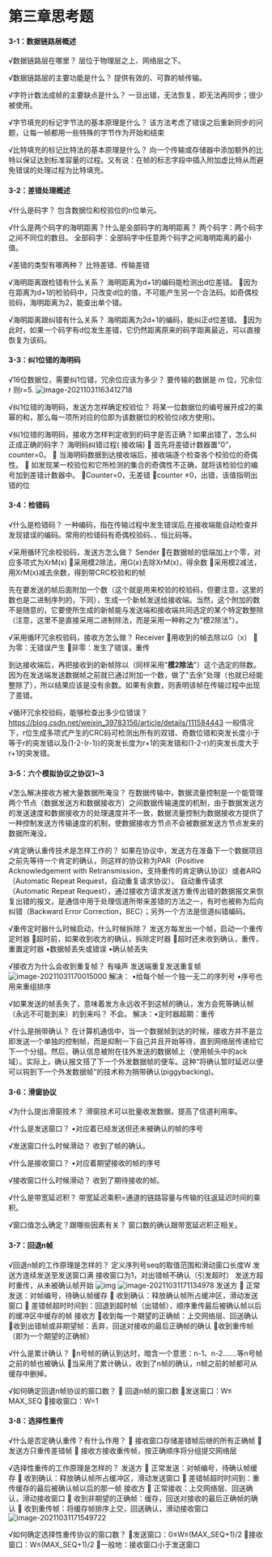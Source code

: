 #  第三章思考题

#### 3-1：数据链路层概述

 √数据链路层在哪里？
层位于物理层之上、网络层之下。

 √数据链路层的主要功能是什么？
提供有效的、可靠的帧传输。

 √字符计数法成帧的主要缺点是什么？
一旦出错，无法恢复，即无法再同步；很少被使用。

 √字节填充的标记字节法的基本原理是什么？
该方法考虑了错误之后重新同步的问题，让每一帧都用一些特殊的字节作为开始和结束

 √比特填充的标记比特法的基本原理是什么？
向一个传输或存储器中添加额外的比特以保证达到标准容量的过程。又有说：在帧的标志字段中插入附加虚比特从而避免错误的处理过程为比特填充。

#### 3-2：差错处理概述

 √什么是码字？
包含数据位和校验位的n位单元。

 √什么是两个码字的海明距离？什么是全部码字的海明距离？
两个码字：两个码字之间不同位的数目。
全部码字：全部码字中任意两个码字之间海明距离的最小值。

 √差错的类型有哪两种？
比特差错、传输差错

 √海明距离跟检错有什么关系？
海明距离为d+1的编码能检测出d位差错。
因为在距离为d+1的检验码中，只改变d位的值，不可能产生另一个合法码。如奇偶校验码，海明距离为2，能查出单个错。

 √海明距离跟纠错有什么关系？
海明距离为2d+1的编码，能纠正d位差错。
因为此时，如果一个码字有d位发生差错，它仍然距离原来的码字距离最近，可以直接恢复为该码。

#### 3-3：纠1位错的海明码

 √16位数据位，需要纠1位错，冗余位应该为多少？ 要传输的数据是 m 位，冗余位 r  则r=5.
![image-20211031163412718](C:%5CUsers%5C18377%5CAppData%5CRoaming%5CTypora%5Ctypora-user-images%5Cimage-20211031163412718.png)

 √纠1位错的海明码，发送方怎样确定校验位？
将某一位数据位的编号展开成2的乘幂的和，那么每一项所对应的位即为该数据位的校验位(收方使用)。

 √纠1位错的海明码，接收方怎样判定收到的码字是否正确？如果出错了，怎么纠正成正确的码字？
海明码纠错过程( 接收端)
 首先将差错计数器置“0”，counter=0。
 当海明码数据到达接收端后，接收端逐个检查各个校验位的奇偶性。
 如发现某一校验位和它所检测的集合的奇偶性不正确，就将该检验位的编号加到差错计数器中。
Counter=0，无差错
counter ≠0，出错，该值指明出错的位

#### 3-4：检错码

 √什么是检错码？
一种编码，指在传输过程中发生错误后,在接收端能自动检查并发现错误的编码。常用的检错码有奇偶校验码、、恒比码等。

 √采用循环冗余校验码，发送方怎么做？
Sender
在数据帧的低端加上r个零，对应多项式为XrM(x)
采用模2除法，用G(x)去除XrM(x)，得余数
采用模2减法，用XrM(x)减去余数，得到带CRC校验和的帧

先在要发送的帧后面附加一个数（这个就是用来校验的校验码，但要注意，这里的数也是二进制序列的，下同），生成一个新帧发送给接收端。当然，这个附加的数不是随意的，它要使所生成的新帧能与发送端和接收端共同选定的某个特定数整除（注意，这里不是直接采用二进制除法，而是采用一种称之为"模2除法"）。

 √采用循环冗余校验码，接收方怎么做？
Receiver
用收到的幀去除以G（x）
为零：无错误产生
非零：发生了错误，重传

到达接收端后，再把接收到的新帧除以（同样采用"**模2除法**"）这个选定的除数。因为在发送端发送数据帧之前就已通过附加一个数，做了"去余"处理（也就已经能整除了），所以结果应该是没有余数。如果有余数，则表明该帧在传输过程中出现了差错。

 √循环冗余校验码，能够检查出多少位错误？
https://blog.csdn.net/weixin_39783156/article/details/111584443
一般情况下，r位生成多项式产生的CRC码可检测出所有的双错、奇数位错和突发长度小于等于r的突发错以及(1-2-(r-1))的突发长度为r+1的突发错和(1-2-r)的突发长度大于r+1的突发错。

#### 3-5：六个模拟协议之协议1~3

 √怎么解决接收方被大量数据所淹没？
在数据传输中，数据流量控制是一个能管理两个节点（数据发送方和数据接收方）之间数据传输速度的机制，由于数据发送方的发送速度和数据接收方的处理速度并不一致，数据流量控制为数据接收方提供了一种控制发送方传输速度的机制，使数据接收方节点不会被数据发送方节点发来的数据所淹没。

 √肯定确认重传技术是怎样工作的？
如果在协议中，发送方在准备下一个数据项目之前先等待一个肯定的确认，则这样的协议称为PAR（Positive Acknowledgement with Retransmission，支持重传的肯定确认协议）或者ARQ（Automatic Repeat Request，自动重复请求协议）。
自动重传请求（Automatic Repeat Request），通过接收方请求发送方重传出错的数据报文来恢复出错的报文，是通信中用于处理信道所带来差错的方法之一，有时也被称为后向纠错（Backward Error Correction，BEC）；另外一个方法是信道纠错编码。

 √重传定时器什么时候启动，什么时候拆除？
发送方每发出一个帧，启动一个重传定时器
超时前，如果收到收方的确认，拆除定时器
超时还未收到确认，重传，重置定时器
•数据帧丢失或错误
•确认帧丢失

 √接收方为什么会收到重复帧？
有噪声  发送端重复发送重复帧
![image-20211031170015000](C:%5CUsers%5C18377%5CAppData%5CRoaming%5CTypora%5Ctypora-user-images%5Cimage-20211031170015000.png)
解决：
•给每个帧一个独一无二的序列号
•序号也用来重组排序

 √如果发送的帧丢失了，意味着发方永远收不到这帧的确认，发方会死等确认帧（永远不可能到来）的到来吗？
不会。
解决：•定时器超期：重传

 √什么是捎带确认？
在计算机通信中，当一个数据帧到达的时候，接收方并不是立即发送一个单独的控制帧，而是抑制一下自己并且开始等待，直到网络层传递给它下一个分组。然后，确认信息被附在往外发送的数据帧上（使用帧头中的ack域）。实际上，确认报文搭了下一个外发数据帧的便车。这种“将确认暂时延迟以便可以钩到下一个外发数据帧”的技术称为捎带确认(piggybacking)。

#### 3-6：滑窗协议

 √为什么提出滑窗技术？
 滑窗技术可以批量收发数据，提高了信道利用率。

 √什么是发送窗口？
•对应着已经发送但还未被确认的帧的序号

 √发送窗口什么时候滑动？
收到了帧的确认。

 √什么是接收窗口？
•对应着期望接收的帧的序号

 √接收窗口什么时候滑动？
收到了期待接收的帧。

 √什么是带宽延迟积？
带宽延迟乘积=通道的链路容量与传输的往返延迟时间的乘积。

 √窗口值怎么确定？跟哪些因素有关？
窗口数的确认跟带宽延迟积正相关。

#### 3-7：回退n帧

 √回退n帧的工作原理是怎样的？
定义序列号seq的取值范围和滑动窗口长度W 
发送方连续发送至发送窗口满 
接收窗口为1，对出错帧不确认（引发超时） 
发送方超时重传，从未被确认帧开始
![img](https://img-blog.csdn.net/20180520154412747)
![image-20211031171134978](C:%5CUsers%5C18377%5CAppData%5CRoaming%5CTypora%5Ctypora-user-images%5Cimage-20211031171134978.png)
发送方
 正常发送：对帧编号，待确认帧缓存
 收到确认：释放确认帧所占缓冲区，滑动发送窗口
 差错帧超时时间到：回退到超时帧（出错帧），顺序重传最后被确认帧以后的缓冲区中缓存的帧
接收方
收到每一个期望的正确帧：上交网络层、回送确认
收到出错帧或非期望帧：丢弃，回送对接收的最后正确帧的确认
收到重传帧（即为一个期望的正确帧）

 √什么是累计确认？
n号帧的确认到达时，暗含一个意思：n-1、n-2.......等n号帧之前的帧也被确认
当采用了累计确认，收到了n帧的确认，n帧之前的帧都可从缓存中删掉。

 √如何确定回退n帧协议的窗口数？
 回退n帧的窗口数
发送窗口：W≤ MAX_SEQ
接收窗口：W=1

#### 3-8：选择性重传

 √什么是否定确认重传？有什么作用？
 接收窗口存储差错帧后继的所有正确帧
 发送方只重传差错帧
 接收方接收重传帧，按正确顺序将分组提交网络层

 √选择性重传的工作原理是怎样的？
发送方
 正常发送：对帧编号，待确认帧缓存
 收到确认：释放确认帧所占缓冲区，滑动发送窗口
 差错帧超时时间到：重传缓存的最后被确认帧以后的那一帧
接收方
 正常接收：上交网络层、回送确认，滑动接收窗口
 收到非期望的正确帧：缓存，回送对接收的最后正确帧的确认
 收到重传帧：将缓存帧排序上交，回送确认，滑动接收窗口
![image-20211031171549722](C:%5CUsers%5C18377%5CAppData%5CRoaming%5CTypora%5Ctypora-user-images%5Cimage-20211031171549722.png)

 √如何确定选择性重传协议的窗口数？
发送窗口：0≤W≤(MAX_SEQ+1)/2
接收窗口：W≤(MAX_SEQ+1)/2
一般地：接收窗口小于发送窗口

